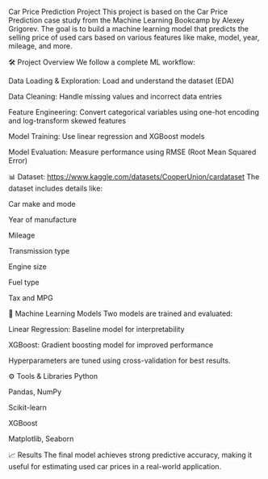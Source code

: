 Car Price Prediction Project
This project is based on the Car Price Prediction case study from the Machine Learning Bookcamp by Alexey Grigorev. The goal is to build a machine learning model that predicts the selling price of used cars based on various features like make, model, year, mileage, and more.

🛠 Project Overview
We follow a complete ML workflow:

Data Loading & Exploration: Load and understand the dataset (EDA)

Data Cleaning: Handle missing values and incorrect data entries

Feature Engineering: Convert categorical variables using one-hot encoding and log-transform skewed features

Model Training: Use linear regression and XGBoost models

Model Evaluation: Measure performance using RMSE (Root Mean Squared Error)

📊 Dataset: https://www.kaggle.com/datasets/CooperUnion/cardataset
The dataset includes details like:

Car make and mode

Year of manufacture

Mileage

Transmission type

Engine size

Fuel type

Tax and MPG

🧠 Machine Learning Models
Two models are trained and evaluated:

Linear Regression: Baseline model for interpretability

XGBoost: Gradient boosting model for improved performance

Hyperparameters are tuned using cross-validation for best results.

⚙️ Tools & Libraries
Python

Pandas, NumPy

Scikit-learn

XGBoost

Matplotlib, Seaborn

📈 Results
The final model achieves strong predictive accuracy, making it useful for estimating used car prices in a real-world application.
